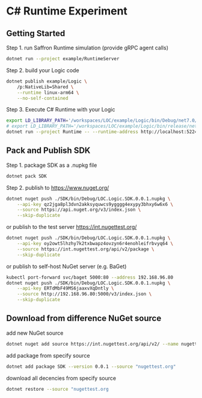 # C# Runtime Experiment

## Getting Started

Step 1. run Saffron Runtime simulation (provide gRPC agent calls)

```bash
dotnet run --project example/RuntimeServer
```

Step 2. build your Logic code

```bash
dotnet publish example/Logic \
    /p:NativeLib=Shared \
    --runtime linux-arm64 \
    --no-self-contained
```

Step 3. Execute C# Runtime with your Logic

```bash
export LD_LIBRARY_PATH='/workspaces/LOC/example/Logic/bin/Debug/net7.0/linux-arm64/publish'
# export LD_LIBRARY_PATH='/workspaces/LOC/example/Logic/bin/release/net7.0/linux-arm64/publish'
dotnet run --project Runtime -- --runtime-address http://localhost:5224
```

## Pack and Publish SDK

Step 1. package SDK as a .nupkg file

```bash
dotnet pack SDK
```

Step 2.
publish to https://www.nuget.org/

```bash
dotnet nuget push ./SDK/bin/Debug/LOC.Logic.SDK.0.0.1.nupkg \
    --api-key qz2jga8pl3dvn2akksyquwcs9ygggg4exypy3bhxy6w6x6 \
    --source https://api.nuget.org/v3/index.json \
    --skip-duplicate
```

or publish to the test server https://int.nugettest.org/

```bash
dotnet nuget push ./SDK/bin/Debug/LOC.Logic.SDK.0.0.1.nupkg \
    --api-key oy2owt5lhzhy7k2txbwapz4ovzyn6r4enohleifrbvyq64 \
    --source https://int.nugettest.org/api/v2/package \
    --skip-duplicate
```

or publish to self-host NuGet server (e.g. BaGet)

```bash
kubectl port-forward svc/baget 5000:80 --address 192.168.96.80
dotnet nuget push ./SDK/bin/Debug/LOC.Logic.SDK.0.0.1.nupkg \
    --api-key ERTdMbF49MS6jaaxvXqDntly \
    --source http://192.168.96.80:5000/v3/index.json \
    --skip-duplicate
```

## Download from difference NuGet source

add new NuGet source

```bash
dotnet nuget add source https://int.nugettest.org/api/v2/ --name nugettest.org
```

add package from specify source

```bash
dotnet add package SDK --version 0.0.1 --source "nugettest.org"
```

download all decencies from specify source

```bash
dotnet restore --source "nugettest.org
```
